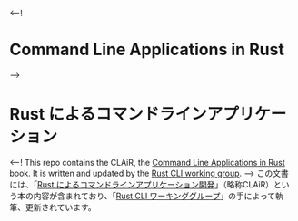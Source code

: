 <--!
# Command Line Applications in Rust
-->
# Rust によるコマンドラインアプリケーション
<--!
This repo contains the CLAiR, the [Command Line Applications in Rust][clair] book.
It is written and updated by the [Rust CLI working group][wg].
-->
この文書には、「[Rust によるコマンドラインアプリケーション開発][clair]」（略称CLAiR）という本の内容が含まれており、「[Rust CLI ワーキンググループ][wg]」の手によって執筆、更新されています。

[clair]: https://rust-cli.github.io/book/
[wg]: https://github.com/rust-cli/meta

<!--stackedit_data:
eyJoaXN0b3J5IjpbMTIxMjMyOTQwXX0=
-->